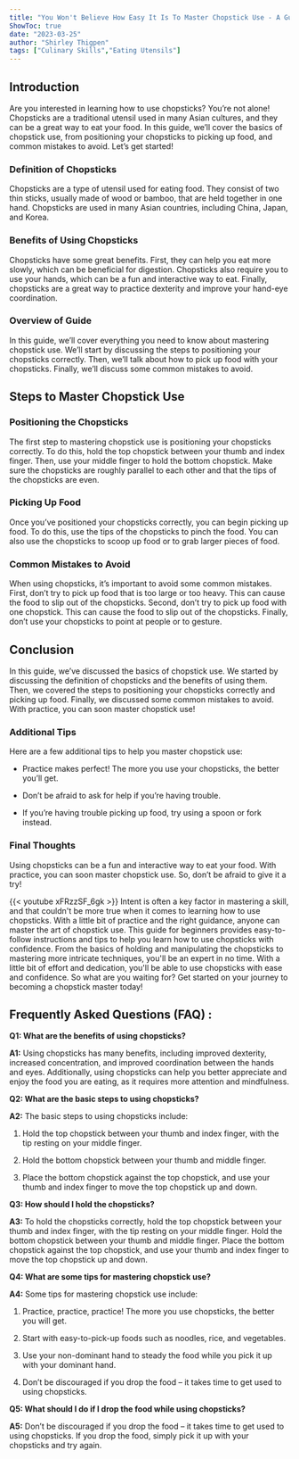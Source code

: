 ```yaml
---
title: "You Won't Believe How Easy It Is To Master Chopstick Use - A Guide For Beginners!"
ShowToc: true 
date: "2023-03-25"
author: "Shirley Thigpen" 
tags: ["Culinary Skills","Eating Utensils"]
---
```

## Introduction

Are you interested in learning how to use chopsticks? You’re not alone! Chopsticks are a traditional utensil used in many Asian cultures, and they can be a great way to eat your food. In this guide, we’ll cover the basics of chopstick use, from positioning your chopsticks to picking up food, and common mistakes to avoid. Let’s get started!

### Definition of Chopsticks

Chopsticks are a type of utensil used for eating food. They consist of two thin sticks, usually made of wood or bamboo, that are held together in one hand. Chopsticks are used in many Asian countries, including China, Japan, and Korea.

### Benefits of Using Chopsticks

Chopsticks have some great benefits. First, they can help you eat more slowly, which can be beneficial for digestion. Chopsticks also require you to use your hands, which can be a fun and interactive way to eat. Finally, chopsticks are a great way to practice dexterity and improve your hand-eye coordination.

### Overview of Guide

In this guide, we’ll cover everything you need to know about mastering chopstick use. We’ll start by discussing the steps to positioning your chopsticks correctly. Then, we’ll talk about how to pick up food with your chopsticks. Finally, we’ll discuss some common mistakes to avoid.

## Steps to Master Chopstick Use

### Positioning the Chopsticks

The first step to mastering chopstick use is positioning your chopsticks correctly. To do this, hold the top chopstick between your thumb and index finger. Then, use your middle finger to hold the bottom chopstick. Make sure the chopsticks are roughly parallel to each other and that the tips of the chopsticks are even.

### Picking Up Food

Once you’ve positioned your chopsticks correctly, you can begin picking up food. To do this, use the tips of the chopsticks to pinch the food. You can also use the chopsticks to scoop up food or to grab larger pieces of food.

### Common Mistakes to Avoid

When using chopsticks, it’s important to avoid some common mistakes. First, don’t try to pick up food that is too large or too heavy. This can cause the food to slip out of the chopsticks. Second, don’t try to pick up food with one chopstick. This can cause the food to slip out of the chopsticks. Finally, don’t use your chopsticks to point at people or to gesture.

## Conclusion

In this guide, we’ve discussed the basics of chopstick use. We started by discussing the definition of chopsticks and the benefits of using them. Then, we covered the steps to positioning your chopsticks correctly and picking up food. Finally, we discussed some common mistakes to avoid. With practice, you can soon master chopstick use!

### Additional Tips

Here are a few additional tips to help you master chopstick use:

- Practice makes perfect! The more you use your chopsticks, the better you’ll get.

- Don’t be afraid to ask for help if you’re having trouble.

- If you’re having trouble picking up food, try using a spoon or fork instead.

### Final Thoughts

Using chopsticks can be a fun and interactive way to eat your food. With practice, you can soon master chopstick use. So, don’t be afraid to give it a try!

{{< youtube xFRzzSF_6gk >}} 
Intent is often a key factor in mastering a skill, and that couldn't be more true when it comes to learning how to use chopsticks. With a little bit of practice and the right guidance, anyone can master the art of chopstick use. This guide for beginners provides easy-to-follow instructions and tips to help you learn how to use chopsticks with confidence. From the basics of holding and manipulating the chopsticks to mastering more intricate techniques, you'll be an expert in no time. With a little bit of effort and dedication, you'll be able to use chopsticks with ease and confidence. So what are you waiting for? Get started on your journey to becoming a chopstick master today!

## Frequently Asked Questions (FAQ) :
**Q1: What are the benefits of using chopsticks?**

**A1:** Using chopsticks has many benefits, including improved dexterity, increased concentration, and improved coordination between the hands and eyes. Additionally, using chopsticks can help you better appreciate and enjoy the food you are eating, as it requires more attention and mindfulness.

**Q2: What are the basic steps to using chopsticks?**

**A2:** The basic steps to using chopsticks include:

1. Hold the top chopstick between your thumb and index finger, with the tip resting on your middle finger.

2. Hold the bottom chopstick between your thumb and middle finger.

3. Place the bottom chopstick against the top chopstick, and use your thumb and index finger to move the top chopstick up and down.

**Q3: How should I hold the chopsticks?**

**A3:** To hold the chopsticks correctly, hold the top chopstick between your thumb and index finger, with the tip resting on your middle finger. Hold the bottom chopstick between your thumb and middle finger. Place the bottom chopstick against the top chopstick, and use your thumb and index finger to move the top chopstick up and down.

**Q4: What are some tips for mastering chopstick use?**

**A4:** Some tips for mastering chopstick use include:

1. Practice, practice, practice! The more you use chopsticks, the better you will get.

2. Start with easy-to-pick-up foods such as noodles, rice, and vegetables.

3. Use your non-dominant hand to steady the food while you pick it up with your dominant hand.

4. Don’t be discouraged if you drop the food – it takes time to get used to using chopsticks.

**Q5: What should I do if I drop the food while using chopsticks?**

**A5:** Don’t be discouraged if you drop the food – it takes time to get used to using chopsticks. If you drop the food, simply pick it up with your chopsticks and try again.




